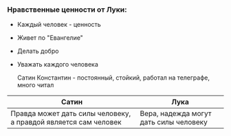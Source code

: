 ### Нравственные ценности от Луки:
- Каждый человек - ценность
- Живет по "Евангелие"
- Делать добро
- Уважать каждого человека

	Сатин Константин - постоянный, стойкий, работал на телеграфе, много читал


| Cатин                                                           | Лука                                   |
| --------------------------------------------------------------- | -------------------------------------- |
| Правда может дать силы человеку, а правдой является сам человек | Вера, надежда могут дать силы человеку |
